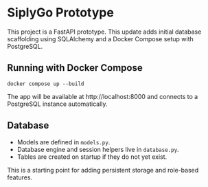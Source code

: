# SiplyGo Prototype

This project is a FastAPI prototype. This update adds initial database scaffolding
using SQLAlchemy and a Docker Compose setup with PostgreSQL.

## Running with Docker Compose

```
docker compose up --build
```

The app will be available at http://localhost:8000 and connects to a PostgreSQL
instance automatically.

## Database

- Models are defined in `models.py`.
- Database engine and session helpers live in `database.py`.
- Tables are created on startup if they do not yet exist.

This is a starting point for adding persistent storage and role-based features.
